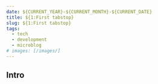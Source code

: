 ```yaml
---
date: ${CURRENT_YEAR}-${CURRENT_MONTH}-${CURRENT_DATE}
title: ${1:First tabstop}
slug: ${1:First tabstop}
tags:
  - tech
  - development
  - microblog
# images: [/images/]
---
```


## Intro
